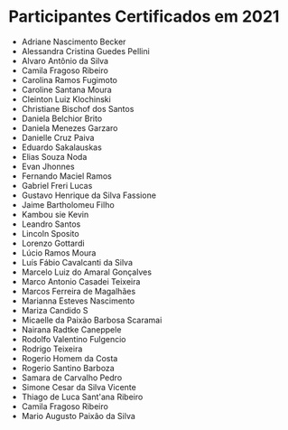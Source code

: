 # Participantes Certificados em 2021

- Adriane Nascimento Becker
- Alessandra Cristina Guedes Pellini
- Alvaro Antônio da Silva
- Camila Fragoso Ribeiro
- Carolina Ramos Fugimoto
- Caroline Santana Moura
- Cleinton Luiz Klochinski
- Christiane Bischof dos Santos
- Daniela Belchior Brito
- Daniela Menezes Garzaro
- Danielle Cruz Paiva
- Eduardo Sakalauskas
- Elias Souza Noda
- Evan Jhonnes
- Fernando Maciel Ramos
- Gabriel Freri Lucas
- Gustavo Henrique da Silva Fassione
- Jaime Bartholomeu Filho
- Kambou sie Kevin
- Leandro Santos
- Lincoln Sposito
- Lorenzo Gottardi
- Lúcio Ramos Moura
- Luís Fábio Cavalcanti da Silva
- Marcelo Luiz do Amaral Gonçalves
- Marco Antonio Casadei Teixeira
- Marcos Ferreira de Magalhães
- Marianna Esteves Nascimento
- Mariza Candido S
- Micaelle da Paixão Barbosa Scaramai
- Nairana Radtke Caneppele
- Rodolfo Valentino Fulgencio
- Rodrigo Teixeira
- Rogerio Homem da Costa
- Rogerio Santino Barboza
- Samara de Carvalho Pedro
- Simone Cesar da Silva Vicente
- Thiago de Luca Sant'ana Ribeiro
- Camila Fragoso Ribeiro
- Mario Augusto Paixão da Silva
